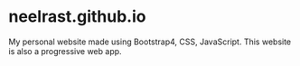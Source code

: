 # neelrast.github.io
My personal website made using Bootstrap4, CSS, JavaScript. This website is also a progressive web app.
